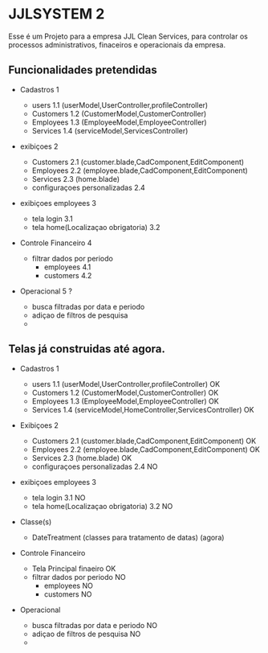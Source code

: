 
# JJLSYSTEM 2

Esse é um Projeto para a empresa JJL Clean Services, para controlar os processos administrativos, finaceiros e operacionais da empresa.


## Funcionalidades pretendidas

- Cadastros 1
    - users 1.1 (userModel,UserController,profileController)
    - Customers 1.2 (CustomerModel,CustomerController) 
    - Employees 1.3 (EmployeeModel,EmployeeController)
    - Services  1.4 (serviceModel,ServicesController)
- exibiçoes 2
    - Customers 2.1 (customer.blade,CadComponent,EditComponent)
    - Employees 2.2 (employee.blade,CadComponent,EditComponent)
    - Services   2.3 (home.blade)
    - configuraçoes personalizadas 2.4
- exibiçoes employees 3
  - tela login 3.1
  - tela home(Localizaçao obrigatoria)  3.2

- Controle Financeiro 4
  - filtrar dados por periodo
      - employees 4.1
      - customers 4.2
- Operacional 5 ?
  - busca filtradas por data e periodo 
  - adiçao de filtros de pesquisa
  - 

## Telas já construidas até agora.
- Cadastros 1
    - users 1.1 (userModel,UserController,profileController) OK
    - Customers 1.2 (CustomerModel,CustomerController) OK
    - Employees 1.3 (EmployeeModel,EmployeeController)  OK
    - Services 1.4 (serviceModel,HomeController,ServicesController) OK
- Exibiçoes 2
    - Customers 2.1 (customer.blade,CadComponent,EditComponent) OK
    - Employees 2.2 (employee.blade,CadComponent,EditComponent) OK
    - Services 2.3 (home.blade) OK
    - configuraçoes personalizadas 2.4 NO
- exibiçoes employees 3
  - tela login 3.1 NO
  - tela home(Localizaçao obrigatoria) 3.2 NO
- Classe(s)
  - DateTreatment (classes para tratamento de datas) (agora)

- Controle Financeiro
    - Tela Principal finaeiro OK
    - filtrar dados por periodo NO
      - employees NO
      - customers NO
- Operacional
  - busca filtradas por data e periodo NO
  - adiçao de filtros de pesquisa NO
  - 